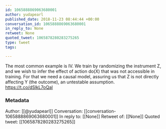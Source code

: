```yaml
---
id: 1065888869063680001
author: yudapearl
published_date: 2018-11-23 08:44:44 +00:00
conversation_id: 1065888869063680001
in_reply_to: None
retweet: None
quoted_tweet: 1065878280283275265
type: tweet
tags:

---
```


The most common example is IV. We train by randomizing the instrument Z, and we wish to infer the effect of action do(X) that was not accessible in training. For that we need a causal model, assuring us that Z is not directly affecting Y (the outcome), an untestable assumption. https://t.co/dSlkL7oQaI

### Metadata

Author: [[@yudapearl]]
Conversation: [[conversation-1065888869063680001]]
In reply to: [[None]]
Retweet of: [[None]]
Quoted tweet: [[1065878280283275265]]
